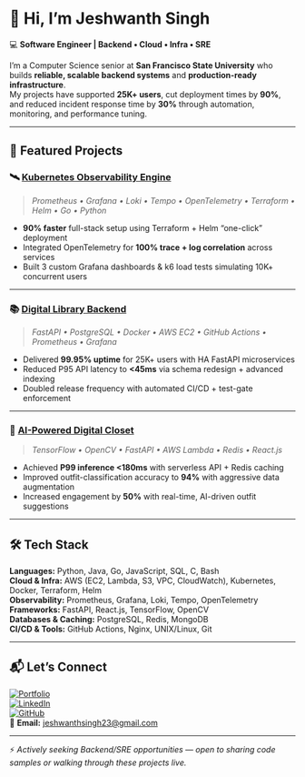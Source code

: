# 👋 Hi, I’m Jeshwanth Singh

💻 **Software Engineer | Backend • Cloud • Infra • SRE**

I’m a Computer Science senior at **San Francisco State University** who builds **reliable, scalable backend systems** and **production-ready infrastructure**.  
My projects have supported **25K+ users**, cut deployment times by **90%**, and reduced incident response time by **30%** through automation, monitoring, and performance tuning.

---

## 🚀 Featured Projects

### 🛰️ [Kubernetes Observability Engine](https://github.com/jeshwanthsingh/observability-project)
> *Prometheus • Grafana • Loki • Tempo • OpenTelemetry • Terraform • Helm • Go • Python*
- **90% faster** full-stack setup using Terraform + Helm “one-click” deployment
- Integrated OpenTelemetry for **100% trace + log correlation** across services
- Built 3 custom Grafana dashboards & k6 load tests simulating 10K+ concurrent users

---

### 📚 [Digital Library Backend](https://github.com/jeshwanthsingh/Digital-Library-Backend)
> *FastAPI • PostgreSQL • Docker • AWS EC2 • GitHub Actions • Prometheus • Grafana*
- Delivered **99.95% uptime** for 25K+ users with HA FastAPI microservices
- Reduced P95 API latency to **<45ms** via schema redesign + advanced indexing
- Doubled release frequency with automated CI/CD + test-gate enforcement

---

### 👗 [AI-Powered Digital Closet](https://github.com/jeshwanthsingh/Digital-Closet)
> *TensorFlow • OpenCV • FastAPI • AWS Lambda • Redis • React.js*
- Achieved **P99 inference <180ms** with serverless API + Redis caching
- Improved outfit-classification accuracy to **94%** with aggressive data augmentation
- Increased engagement by **50%** with real-time, AI-driven outfit suggestions

---

## 🛠️ Tech Stack

**Languages:** Python, Java, Go, JavaScript, SQL, C, Bash  
**Cloud & Infra:** AWS (EC2, Lambda, S3, VPC, CloudWatch), Kubernetes, Docker, Terraform, Helm  
**Observability:** Prometheus, Grafana, Loki, Tempo, OpenTelemetry  
**Frameworks:** FastAPI, React.js, TensorFlow, OpenCV  
**Databases & Caching:** PostgreSQL, Redis, MongoDB  
**CI/CD & Tools:** GitHub Actions, Nginx, UNIX/Linux, Git  

---

## 📬 Let’s Connect
[![Portfolio](https://img.shields.io/badge/Portfolio-Visit-brightgreen)](https://jeshwanthsingh.github.io/my-portfolio/)  
[![LinkedIn](https://img.shields.io/badge/LinkedIn-Connect-blue)](https://www.linkedin.com/in/jeshwanthsingh23/)  
[![GitHub](https://img.shields.io/badge/GitHub-Follow-lightgrey)](https://github.com/jeshwanthsingh)  
📧 **Email:** [jeshwanthsingh23@gmail.com](mailto:jeshwanthsingh23@gmail.com)

---

⚡ *Actively seeking Backend/SRE opportunities — open to sharing code samples or walking through these projects live.*
